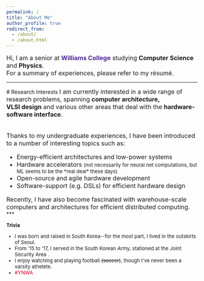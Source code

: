```yaml
---
permalink: /
title: "About Me"
author_profile: true
redirect_from: 
  - /about/
  - /about.html
---
```

<font size="3">
Hi, I am a senior at <a href="https://www.williams.edu" style="color:#512698; font-weight:bold;text-decoration:none">Williams College</a>
 studying <b>Computer Science</b> and <b>Physics</b>. <br/>
For a summary of experiences, please refer to my <a href="/files/kang_resume.pdf" style="text-decoration:none">
r&#233;sum&#233;</a>. <br/>
</font> 

<hr/>
# Research Interests
<font size="3">
I am currently interested in a wide range of research problems, spanning <b> computer architecture, <br/> VLSI design</b> and various other areas that deal with the <b>hardware-software interface</b>. <br/>

<br/>Thanks to my undergraduate experiences, I have been introduced to a number of interesting topics such as:<br/>

<ul>
<li>Energy-efficient architectures and low-power systems</li>
<li>Hardware accelerators <font size="2"> (not necessarily for neural net computations, but ML seems to be the *real deal* these days)</font></li>
<li>Open-source and agile hardware development</li>
<li>Software-support (e.g. DSLs) for efficient hardware design</li>
</ul>
Recently, I have also become fascinated with warehouse-scale computers and architectures for efficient distributed computing.
</font>
***

<font size="2">

<b>Trivia</b>
<ul>
<li> I was born and raised in South Korea--for the most part, I lived in the outskirts of Seoul.</li>
<li>From '15 to '17, I served in the South Korean Army, stationed at the  <a href="https://en.wikipedia.org/wiki/Joint_Security_Area" style="text-decoration:none"> Joint Security Area </a>. </li>
<li>I enjoy watching and playing football <s>(soccer)</s>, though I've never been a varsity athelete. </li>
<li> <span style="color:#D00027"> #YNWA </span></li>
</ul>
</font>


